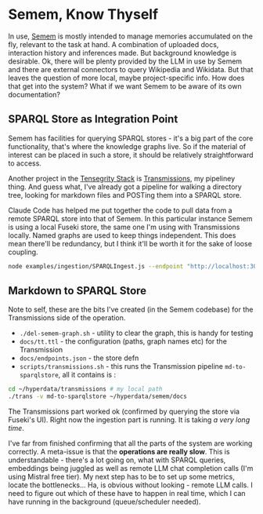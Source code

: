 # Semem, Know Thyself

In use, [Semem](https://github.com/danja/semem/) is mostly intended to manage memories accumulated on the fly, relevant to the task at hand. A combination of uploaded docs, interaction history and inferences made. But background knowledge is desirable. Ok, there will be plenty provided by the LLM in use by Semem and there are external connectors to query Wikipedia and Wikidata. But that leaves the question of more local, maybe project-specific info. How does that get into the system? What if we want Semem to be aware of its own documentation?

## SPARQL Store as Integration Point

Semem has facilities for querying SPARQL stores - it's a big part of the core functionality, that's where the knowledge graphs live. So if the material of interest can be placed in such a store, it should be relatively straightforward to access.

Another project in the [Tensegrity Stack](https://github.com/danja/tensegrity) is [Transmissions](https://github.com/danja/transmissions), my pipeliney thing. And guess what, I've already got a pipeline for walking a directory tree, looking for markdown files and POSTing them into a SPARQL store.

Claude Code has helped me put together the code to pull data from a remote SPARQL store into that of Semem. In this particular instance Semem is using a local Fuseki store, the same one I'm using with Transmissions locally. Named graphs are used to keep things independent. This does mean there'll be redundancy, but I think it'll be worth it for the sake of loose coupling. 

```sh
node examples/ingestion/SPARQLIngest.js --endpoint "http://localhost:3030/semem/query" --template blog-articles --graph "http://tensegrity.it/semem"
```

## Markdown to SPARQL Store 

Note to self, these are the bits I've created (in the Semem codebase) for the Transmissions side of the operation.

* `./del-semem-graph.sh` - utility to clear the graph, this is handy for testing
* `docs/tt.ttl` - the configuration (paths, graph names etc) for the Transmission
* `docs/endpoints.json` - the store defn
* `scripts/transmissions.sh` - this runs the Transmission pipeline `md-to-sparqlstore`, all it contains is :
```sh
cd ~/hyperdata/transmissions # my local path
./trans -v md-to-sparqlstore ~/hyperdata/semem/docs
```

The Transmissions part worked ok (confirmed by querying the store via Fuseki's UI). Right now the ingestion part is running. It is taking *a very long time*.

I've far from finished confirming that all the parts of the system are working correctly. A meta-issue is that the **operations are really slow**. This is understandable - there's a lot going on, what with SPARQL queries, embeddings being juggled as well as remote LLM chat completion calls (I'm using Mistral free tier). My next step has to be to set up some metrics, locate the bottlenecks... Ha, is obvious without looking - remote LLM calls. I need to figure out which of these have to happen in real time, which I can have running in the background (queue/scheduler needed).  

